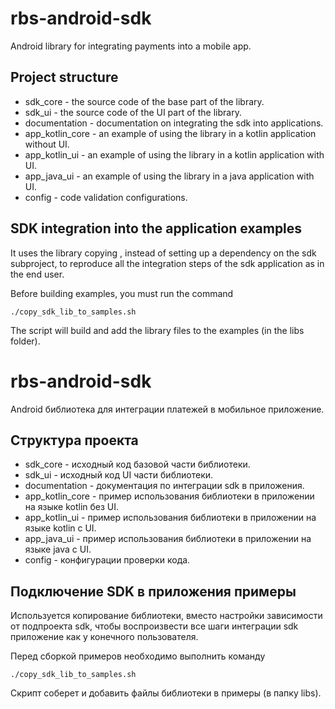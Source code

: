 # rbs-android-sdk

Android library for integrating payments into a mobile app.

## Project structure

* sdk_core - the source code of the base part of the library.
* sdk_ui - the source code of the UI part of the library.
* documentation - documentation on integrating the sdk into applications.
* app_kotlin_core - an example of using the library in a kotlin application without UI.
* app_kotlin_ui - an example of using the library in a kotlin application with UI.
* app_java_ui - an example of using the library in a java application with UI.
* config - code validation configurations.


## SDK integration into the application examples

It uses the library copying , instead of setting up a dependency on the sdk subproject, to
reproduce all the integration steps of the sdk application as in the end user.

Before building examples, you must run the command

```shell script
./copy_sdk_lib_to_samples.sh
```

The script will build and add the library files to the examples (in the libs folder).

# rbs-android-sdk

Android библиотека для интеграции платежей в мобильное приложение.

## Структура проекта

* sdk_core - исходный код базовой части библиотеки.
* sdk_ui - исходный код UI части библиотеки.
* documentation - документация по интеграции sdk в приложения.
* app_kotlin_core - пример использования библиотеки в приложении на языке kotlin без UI.
* app_kotlin_ui - пример использования библиотеки в приложении на языке kotlin с UI.
* app_java_ui - пример использования библиотеки в приложении на языке java с UI.
* config - конфигурации проверки кода.


## Подключение SDK в приложения примеры

Используется копирование библиотеки, вместо настройки зависимости от подпроекта sdk, чтобы 
воспроизвести все шаги интеграции sdk приложение как у конечного пользователя.

Перед сборкой примеров необходимо выполнить команду

```shell script
./copy_sdk_lib_to_samples.sh
```

Скрипт соберет и добавить файлы библиотеки в примеры (в папку libs).
